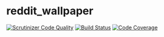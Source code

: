 # reddit_wallpaper

[![Scrutinizer Code Quality](https://scrutinizer-ci.com/g/parkourben99/RedditWallpaperChanger/badges/quality-score.png?b=master)](https://scrutinizer-ci.com/g/parkourben99/RedditWallpaperChanger/?branch=master)
[![Build Status](https://scrutinizer-ci.com/g/parkourben99/RedditWallpaperChanger/badges/build.png?b=master)](https://scrutinizer-ci.com/g/parkourben99/RedditWallpaperChanger/build-status/master)
[![Code Coverage](https://scrutinizer-ci.com/g/parkourben99/RedditWallpaperChanger/badges/coverage.png?b=master)](https://scrutinizer-ci.com/g/parkourben99/RedditWallpaperChanger/?branch=master)
